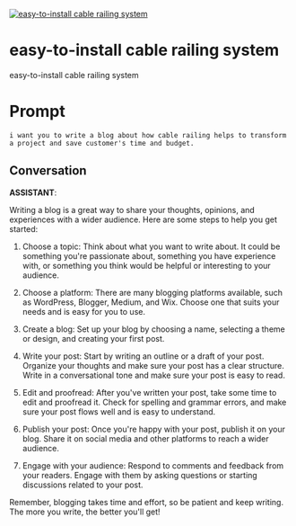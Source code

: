 
[![easy-to-install cable railing system](https://flow-prompt-covers.s3.us-west-1.amazonaws.com/icon/abstract/abs_1.png)]()
# easy-to-install cable railing system 
easy-to-install cable railing system

# Prompt

```
i want you to write a blog about how cable railing helps to transform a project and save customer's time and budget.
```

## Conversation

**ASSISTANT**: <div class="markdown prose w-full break-words dark:prose-invert light"><p>Writing a blog is a great way to share your thoughts, opinions, and experiences with a wider audience. Here are some steps to help you get started:</p><ol><li><p>Choose a topic: Think about what you want to write about. It could be something you're passionate about, something you have experience with, or something you think would be helpful or interesting to your audience.</p></li><li><p>Choose a platform: There are many blogging platforms available, such as WordPress, Blogger, Medium, and Wix. Choose one that suits your needs and is easy for you to use.</p></li><li><p>Create a blog: Set up your blog by choosing a name, selecting a theme or design, and creating your first post.</p></li><li><p>Write your post: Start by writing an outline or a draft of your post. Organize your thoughts and make sure your post has a clear structure. Write in a conversational tone and make sure your post is easy to read.</p></li><li><p>Edit and proofread: After you've written your post, take some time to edit and proofread it. Check for spelling and grammar errors, and make sure your post flows well and is easy to understand.</p></li><li><p>Publish your post: Once you're happy with your post, publish it on your blog. Share it on social media and other platforms to reach a wider audience.</p></li><li><p>Engage with your audience: Respond to comments and feedback from your readers. Engage with them by asking questions or starting discussions related to your post.</p></li></ol><p>Remember, blogging takes time and effort, so be patient and keep writing. The more you write, the better you'll get!</p></div>



